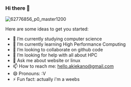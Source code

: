 ### Hi there 👋
![62776856_p0_master1200](https://user-images.githubusercontent.com/76643722/117363057-4186da80-aee6-11eb-854f-31e81cbba077.jpg)


Here are some ideas to get you started:

- 🔭 I’m currently studying computer science
- 🌱 I’m currently learning High Performance Computing
- 👯 I’m looking to collaborate on github code
- 🤔 I’m looking for help with all about HPC
- 💬 Ask me about website or linux
- 📫 How to reach me: hello.akiekano@gmail.com
- 😄 Pronouns: :V
- ⚡ Fun fact: actually i'm a weebs
